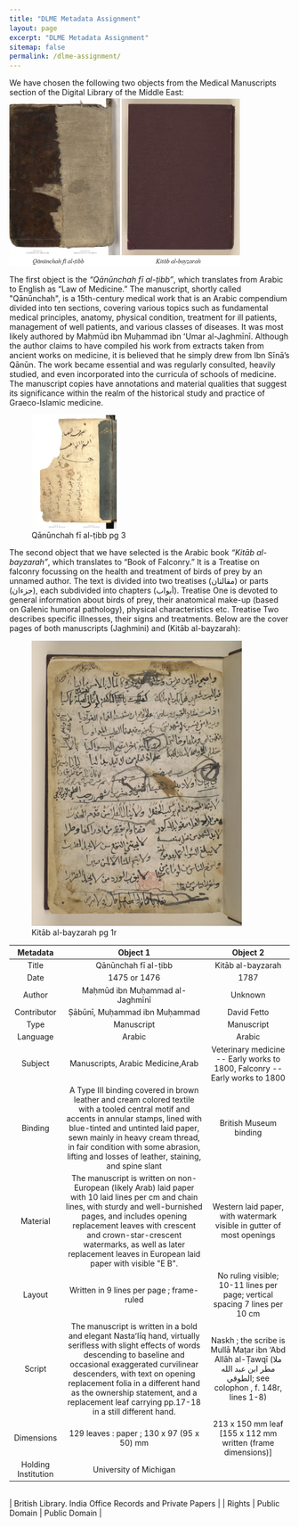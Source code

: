 ```yaml
---
title: "DLME Metadata Assignment"
layout: page
excerpt: "DLME Metadata Assignment"
sitemap: false
permalink: /dlme-assignment/
---
```

We have chosen the following two objects from the Medical Manuscripts section of the Digital Library of the Middle East:
<img src="/assets/comparison.png" style="zoom:50%"/>

The first object is the *“Qānūnchah fī al-ṭibb”*, which translates from Arabic to English as “Law of Medicine.” The manuscript, shortly called "Qānūnchah", is a 15th-century medical work that is an Arabic compendium divided into ten sections, covering various topics such as fundamental medical principles, anatomy, physical condition, treatment for ill patients, management of well patients, and various classes of diseases. It was most likely authored by Maḥmūd ibn Muḥammad ibn ʻUmar al-Jaghmīnī. Although the author claims to have compiled his work from extracts taken from ancient works on medicine, it is believed that he simply drew from Ibn Sīnā’s Qānūn. The work became essential and was regularly consulted, heavily studied, and even incorporated into the curricula of schools of medicine. The manuscript copies have annotations and material qualities that suggest its significance within the realm of the historical study and practice of Graeco-Islamic medicine.
<figure>
<img src="/assets/qanuncha.jpg" style="zoom:20%"/>
<figcaption>Qānūnchah fī al-ṭibb pg 3</figcaption>
</figure>

 The second object that we have selected is the Arabic book *“Kitāb al-bayzarah”*, which translates to “Book of Falconry.” It is a Treatise on falconry focussing on the health and treatment of birds of prey by an unnamed author. The text is divided into two treatises (مقالتان) or parts (جزءان), each subdivided into chapters (أبواب). Treatise One is devoted to general information about birds of prey, their anatomical make-up (based on Galenic humoral pathology), physical characteristics etc. Treatise Two describes specific illnesses, their signs and treatments. Below are the cover pages of both manuscripts (Jaghmini) and (Kitāb al-bayzarah):
<figure>
<img src="/assets/bayzarah.jpg" style="zoom:50%"/>
<figcaption>Kitāb al-bayzarah pg 1r</figcaption>
</figure>




<!-- | Metadata | Object 1 | Object 2 |
| :------: | :------: | :------: |
| Title    | Qānūnchah fī al-ṭibb | Kitāb al-bayzarah |
| Date     | 1475 or 1476 | 1787 |
| Title    | Qānūnchah fī al-ṭibb | Kitāb al-bayzarah |
| Title    | Qānūnchah fī al-ṭibb | Kitāb al-bayzarah |
| Title    | Qānūnchah fī al-ṭibb | Kitāb al-bayzarah |
| Title    | Qānūnchah fī al-ṭibb | Kitāb al-bayzarah |
| Title    | Qānūnchah fī al-ṭibb | Kitāb al-bayzarah |
| Title    | Qānūnchah fī al-ṭibb | Kitāb al-bayzarah |
| Title    | Qānūnchah fī al-ṭibb | Kitāb al-bayzarah |
| Title    | Qānūnchah fī al-ṭibb | Kitāb al-bayzarah |
| Title    | Qānūnchah fī al-ṭibb | Kitāb al-bayzarah | -->

| Metadata            | Object 1                                                                                                                                                                                                                                                                                                                                              | Object 2                                                                                                                   |
| :-----------------: | :---------------------------------------------------------------------------------------------------------------------------------------------------------------------------------------------------------------------------------------------------------------------------------------------------------------------------------------------------: | :------------------------------------------------------------------------------------------------------------------------: |
| Title               | Qānūnchah fī al-ṭibb                                                                                                                                                                                                                                                                                                                                  | Kitāb al-bayzarah                                                                                                          |
| Date                | 1475 or 1476                                                                                                                                                                                                                                                                                                                                          | 1787                                                                                                                       |
| Author              | Maḥmūd ibn Muḥammad al-Jaghmīnī                                                                                                                                                                                                                                                                                                                       | Unknown                                                                                                                    |
| Contributor         | Ṣābūnī, Muḥammad ibn Muḥammad                                                                                                                                                                                                                                                                                                                         | David Fetto                                                                                                                |
| Type                | Manuscript                                                                                                                                                                                                                                                                                                                                            | Manuscript                                                                                                                 |
| Language            | Arabic                                                                                                                                                                                                                                                                                                                                                | Arabic                                                                                                                     |
| Subject             | Manuscripts, Arabic Medicine,Arab | Veterinary medicine -- Early works to 1800, Falconry -- Early works to 1800                                                |
| Binding             | A Type III binding covered in brown leather and cream colored textile with a tooled central motif and accents in annular stamps, lined with blue-tinted and untinted laid paper, sewn mainly in heavy cream thread, in fair condition with some abrasion, lifting and losses of leather, staining, and spine slant                                    | British Museum binding                                                                                                     |
| Material            | The manuscript is written on non-European (likely Arab) laid paper with 10 laid lines per cm and chain lines, with sturdy and well-burnished pages, and includes opening replacement leaves with crescent and crown-star-crescent watermarks, as well as later replacement leaves in European laid paper with visible "E B".                          | Western laid paper, with watermark visible in gutter of most openings                                                      |
| Layout              | Written in 9 lines per page ; frame-ruled                                                                                                                                                                                                                                                                                                             | No ruling visible; 10-11 lines per page; vertical spacing 7 lines per 10 cm                                                |
| Script              | The manuscript is written in a bold and elegant Nastaʻlīq hand, virtually serifless with slight effects of words descending to baseline and occasional exaggerated curvilinear descenders, with text on opening replacement folia in a different hand as the ownership statement, and a replacement leaf carrying pp.17-18 in a still different hand. | Naskh ; the scribe is Mullā Maṭar ibn ‘Abd Allāh al-Ṭawqī (ملا مطر ابن عبد الله الطوقي; see colophon , f. 148r, lines 1-8) |
| Dimensions          | 129 leaves : paper ; 130 x 97 (95 x 50) mm                                                                                                                                                                                                                                                                                                            | 213 x 150 mm leaf [155 x 112 mm written (frame dimensions)]                                                                |
| Holding Institution | University of Michigan

<br>                                                                                                                                                                                                                                                                                                                          | British Library. India Office Records and Private Papers                                                                   |
| Rights              | Public Domain                                                                                                                                                                                                                                                                                                                                         | Public Domain                                                                                                              |